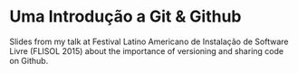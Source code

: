 # Uma Introdução a Git & Github

Slides from my talk at Festival Latino Americano de Instalação de Software Livre (FLISOL 2015) about
the importance of versioning and sharing code on Github.
